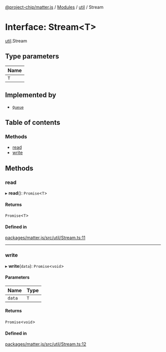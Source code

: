 [@project-chip/matter.js](../README.md) / [Modules](../modules.md) / [util](../modules/util.md) / Stream

# Interface: Stream<T\>

[util](../modules/util.md).Stream

## Type parameters

| Name |
| :------ |
| `T` |

## Implemented by

- [`Queue`](../classes/util.Queue.md)

## Table of contents

### Methods

- [read](util.Stream.md#read)
- [write](util.Stream.md#write)

## Methods

### read

▸ **read**(): `Promise`<`T`\>

#### Returns

`Promise`<`T`\>

#### Defined in

[packages/matter.js/src/util/Stream.ts:11](https://github.com/project-chip/matter.js/blob/5bdbf8d/packages/matter.js/src/util/Stream.ts#L11)

___

### write

▸ **write**(`data`): `Promise`<`void`\>

#### Parameters

| Name | Type |
| :------ | :------ |
| `data` | `T` |

#### Returns

`Promise`<`void`\>

#### Defined in

[packages/matter.js/src/util/Stream.ts:12](https://github.com/project-chip/matter.js/blob/5bdbf8d/packages/matter.js/src/util/Stream.ts#L12)
